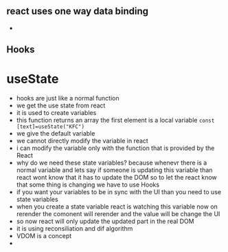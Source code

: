 ## react uses one way data binding 
- 
## Hooks
  # useState
  - hooks are just like a normal function 
  - we get the use state from react
  - it is used to create variables
  - this function returns an array the first element is a local variable `const [text]=useState("KFC")`
  - we give the default variable 
  - we cannot directly modify the variable in react 
  - i can modify the variable only with the function that is provided by the React 
  - why do we need these state variables? because whenevr there is a normal variable and lets say if someone is updating this variable than react wont know that it has to update the DOM so to let the react know that some thing is changing we have to use Hooks 
  - if you want your variables to be in sync with the UI than you need to use state variables
  - when you create a state variable react is watching this variable now on rerender the comonent will rerender and the value will be change the UI
  - so now react will only update the updated part in the real DOM 
  - it is using reconsiliation and dif algorithm
  - VDOM is a concept 
  - 